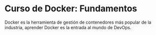 # Curso de Docker: Fundamentos

Docker es la herramienta de gestión de contenedores más popular de la industria, aprender Docker es la entrada al mundo de DevOps.
